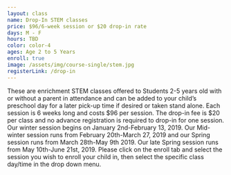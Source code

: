 ```yaml
---
layout: class
name: Drop-In STEM classes
price: $96/6-week session or $20 drop-in rate
days: M - F
hours: TBD
color: color-4
ages: Age 2 to 5 Years
enroll: true
image: /assets/img/course-single/stem.jpg
registerLink: /drop-in
---
```


These are enrichment STEM classes offered to Students 2-5 years old with or without a parent in attendance and can be added to your child’s preschool day for a later pick-up time if desired or taken stand alone. Each session is 6 weeks long and costs $96 per session. The drop-in fee is $20 per class and no advance registration is required to drop-in for one session. Our winter session begins on January 2nd-February 13, 2019. Our Mid-winter session runs from February 20th-March 27, 2019 and our Spring session runs from March 28th-May 9th 2019. Our late Spring session runs from May 10th-June 21st, 2019. Please click on the enroll tab and select the session you wish to enroll your child in, then select the specific class day/time in the drop down menu.  
